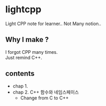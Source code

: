 # lightcpp

Light CPP note for learner..
Not Many notion..


## Why I make ?
 I forgot CPP many times.  
 Just remind C++. 

## contents

 - chap 1.
 - chap 2. C++ 함수와 네임스페이스 
   * Change from C to C++
      
 
